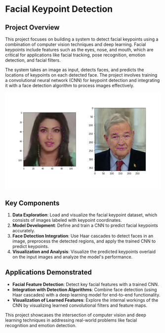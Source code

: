 # Facial Keypoint Detection

## Project Overview

This project focuses on building a system to detect facial keypoints using a combination of computer vision techniques and deep learning. Facial keypoints include features such as the eyes, nose, and mouth, which are critical for applications like facial tracking, pose recognition, emotion detection, and facial filters.

The system takes an image as input, detects faces, and predicts the locations of keypoints on each detected face. The project involves training a convolutional neural network (CNN) for keypoint detection and integrating it with a face detection algorithm to process images effectively.

![Facial Keypoint Detection](./images/key_pts_example.png)

## Key Components

1. **Data Exploration**: Load and visualize the facial keypoint dataset, which consists of images labeled with keypoint coordinates.
2. **Model Development**: Define and train a CNN to predict facial keypoints accurately.
3. **Face Detection Integration**: Use Haar cascades to detect faces in an image, preprocess the detected regions, and apply the trained CNN to predict keypoints.
4. **Visualization and Analysis**: Visualize the predicted keypoints overlaid on the input images and analyze the model's performance.

## Applications Demonstrated

- **Facial Feature Detection**: Detect key facial features with a trained CNN.
- **Integration with Detection Algorithms**: Combine face detection (using Haar cascades) with a deep learning model for end-to-end functionality.
- **Visualization of Learned Features**: Explore the internal workings of the CNN by visualizing learned convolutional filters and feature maps.

This project showcases the intersection of computer vision and deep learning techniques in addressing real-world problems like facial recognition and emotion detection.
